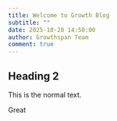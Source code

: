 ```yaml
---
title: Welcome to Growth Blog
subtitle: ""
date: 2025-10-28 14:50:00
author: Growthspan Team
comment: true
---
```

## Heading 2

This is the normal text.

Great
